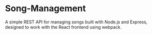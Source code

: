 # Song-Management
A simple REST API for managing songs built with Node.js and Express, designed to work with the React frontend using webpack.
